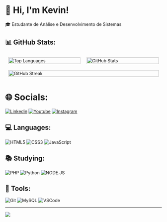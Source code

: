 # 💫 Hi, I'm Kevin!
 🎓 Estudante de Análise e Desenvolvimento de Sistemas<br>

 ## 📊 GitHub Stats:
<div style="display: flex; flex-wrap: wrap; justify-content: space-around;">
    <div style="flex: 1; margin: 10px;">
        <img src="https://github-readme-stats.vercel.app/api/top-langs/?username=KevinReys&theme=dark&hide_border=false&include_all_commits=false&count_private=false&layout=compact" alt="Top Languages" style="width: 100%;">
    </div>
    <div style="flex: 1; margin: 10px;">
        <img src="https://github-readme-stats.vercel.app/api?username=KevinReys&theme=dark&hide_border=false&include_all_commits=false&count_private=false" alt="GitHub Stats" style="width: 100%;">
    </div>
    <div style="flex-basis: 100%; margin: 10px;">
        <img src="https://github-readme-streak-stats.herokuapp.com/?user=KevinReys&theme=dark&hide_border=false" alt="GitHub Streak" style="width: 100%;">
    </div>
</div>




# 🌐 Socials:
[![Linkedin](https://img.shields.io/badge/LinkedIn-0077B5?style=for-the-badge&logo=linkedin&logoColor=white)](https://www.linkedin.com/in/reyskev/) 
[![Youtube](https://img.shields.io/badge/YouTube-FF0000?style=for-the-badge&logo=youtube&logoColor=white)](https://www.youtube.com/channel/UCWGl2SkqNJxoAgYTXvHFWTg) 
[![Instagram](https://img.shields.io/badge/Instagram-E4405F?style=for-the-badge&logo=instagram&logoColor=white)](https://instagram.com/_reyskevin) 

## 💻 Languages:
![HTML5](https://img.shields.io/badge/html5-%23E34F26.svg?style=for-the-badge&logo=html5&logoColor=white) 
![CSS3](https://img.shields.io/badge/css3-%231572B6.svg?style=for-the-badge&logo=css3&logoColor=white) 
![JavaScript](https://img.shields.io/badge/javascript-%23323330.svg?style=for-the-badge&logo=javascript&logoColor=%23F7DF1E) 

## 📚 Studying:
![PHP](https://img.shields.io/badge/php-%23777BB4.svg?style=for-the-badge&logo=php&logoColor=white) 
![Python](https://img.shields.io/badge/python-3670A0?style=for-the-badge&logo=python&logoColor=ffdd54) 
![NODE.JS](https://img.shields.io/badge/Node.js-43853D?style=for-the-badge&logo=node.js&logoColor=white)

## 🔧 Tools:
![Git](https://img.shields.io/badge/GIT-E44C30?style=for-the-badge&logo=git&logoColor=white)
![MySQL](https://img.shields.io/badge/MySQL-005C84?style=for-the-badge&logo=mysql&logoColor=white)
![VSCode](https://img.shields.io/badge/Visual_Studio-5C2D91?style=for-the-badge&logo=visual%20studio&logoColor=white)



---
[![](https://visitcount.itsvg.in/api?id=KevinReys&icon=0&color=0)](https://visitcount.itsvg.in)
